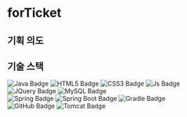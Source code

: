 # forTicket

## 기획 의도

## 기술 스택
![Java Badge](https://img.shields.io/badge/Java-007396?style=flat-square&logo=java&logoColor=white)
![HTML5 Badge](https://img.shields.io/badge/HTML5-E34F26?style=flat-square&logo=HTML5&logoColor=white)
![CSS3 Badge](https://img.shields.io/badge/CSS3-1572B6?style=flat-square&logo=CSS3&logoColor=white)
![Js Badge](https://img.shields.io/badge/JavaScript-F7DF1E?style=flat-square&logo=javascript&logoColor=black)
![JQuery Badge](https://img.shields.io/badge/JQuery-%230769AD?style=flat-square&logo=jquery&logoColor=white)
![MySQL Badge](https://img.shields.io/badge/MySQL-4479A1?style=flat-square&logo=mysql&logoColor=white)
<br>
![Spring Badge](https://img.shields.io/badge/Spring-6DB33F?style=flat-square&logo=Spring&logoColor=white)
![Spring Boot Badge](https://img.shields.io/badge/Spring_Boot-6DB33F?style=flat-square&logo=SpringBoot&logoColor=white)
![Gradle Badge](https://img.shields.io/badge/Gradle-%2302303A?style=flat-square&logo=gradle&logoColor=white)
<br>
![GitHub Badge](https://img.shields.io/badge/GitHub-%23181717?style=flat-square&logo=github&logoColor=white)
![Tomcat Badge](https://img.shields.io/badge/Apache_Tomcat-%23F8DC75?style=flat-square&logo=apachetomcat&logoColor=white)
